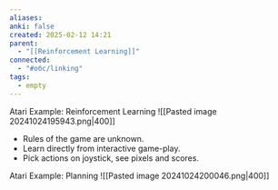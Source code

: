 ```yaml
---
aliases: 
anki: false
created: 2025-02-12 14:21
parent:
  - "[[Reinforcement Learning]]"
connected:
  - "#обс/linking"
tags:
  - empty
---
```

Atari Example: Reinforcement Learning
![[Pasted image 20241024195943.png|400]]
- Rules of the game are unknown.
- Learn directly from interactive game-play.
- Pick actions on joystick, see pixels and scores.


Atari Example: Planning
![[Pasted image 20241024200046.png|400]]
